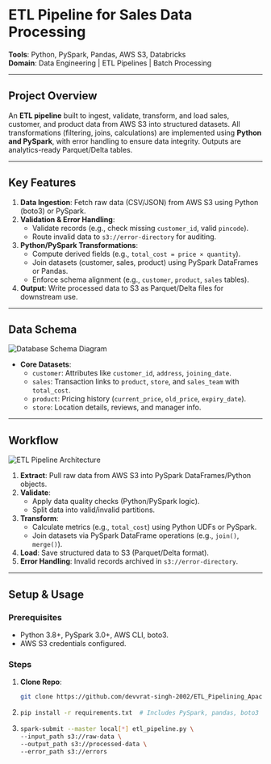 # ETL Pipeline for Sales Data Processing

**Tools**: Python, PySpark, Pandas, AWS S3, Databricks  
**Domain**: Data Engineering | ETL Pipelines | Batch Processing  

---

## Project Overview  
An **ETL pipeline** built to ingest, validate, transform, and load sales, customer, and product data from AWS S3 into structured datasets. All transformations (filtering, joins, calculations) are implemented using **Python and PySpark**, with error handling to ensure data integrity. Outputs are analytics-ready Parquet/Delta tables.  

---

## Key Features  
1. **Data Ingestion**: Fetch raw data (CSV/JSON) from AWS S3 using Python (boto3) or PySpark.  
2. **Validation & Error Handling**:  
   - Validate records (e.g., check missing `customer_id`, valid `pincode`).  
   - Route invalid data to `s3://error-directory` for auditing.  
3. **Python/PySpark Transformations**:  
   - Compute derived fields (e.g., `total_cost = price × quantity`).  
   - Join datasets (customer, sales, product) using PySpark DataFrames or Pandas.  
   - Enforce schema alignment (e.g., `customer`, `product`, `sales` tables).  
4. **Output**: Write processed data to S3 as Parquet/Delta files for downstream use.  

---

## Data Schema  
![Database Schema Diagram](docs/architecture/database_schema.drawio.png) 
- **Core Datasets**:  
  - `customer`: Attributes like `customer_id`, `address`, `joining_date`.  
  - `sales`: Transaction links to `product`, `store`, and `sales_team` with `total_cost`.  
  - `product`: Pricing history (`current_price`, `old_price`, `expiry_date`).  
  - `store`: Location details, reviews, and manager info.  

---

## Workflow  
![ETL Pipeline Architecture](docs/architecture/architecture.png)
1. **Extract**: Pull raw data from AWS S3 into PySpark DataFrames/Python objects.  
2. **Validate**:  
   - Apply data quality checks (Python/PySpark logic).  
   - Split data into valid/invalid partitions.  
3. **Transform**:  
   - Calculate metrics (e.g., `total_cost`) using Python UDFs or PySpark.  
   - Join datasets via PySpark DataFrame operations (e.g., `join()`, `merge()`).  
4. **Load**: Save structured data to S3 (Parquet/Delta format).  
5. **Error Handling**: Invalid records archived in `s3://error-directory`.  

---

## Setup & Usage  
### Prerequisites  
- Python 3.8+, PySpark 3.0+, AWS CLI, boto3.  
- AWS S3 credentials configured.  

### Steps  
1. **Clone Repo**:  
   ```bash  
   git clone https://github.com/devvrat-singh-2002/ETL_Pipelining_ApacheSpark.git

2. ```bash
   pip install -r requirements.txt  # Includes PySpark, pandas, boto3

3. ```bash
   spark-submit --master local[*] etl_pipeline.py \  
   --input_path s3://raw-data \  
   --output_path s3://processed-data \  
   --error_path s3://errors  
